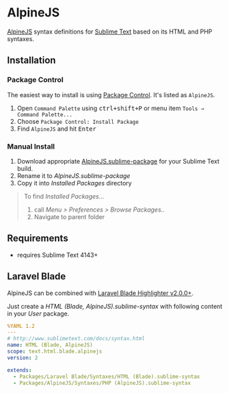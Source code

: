 AlpineJS
========

[AlpineJS](https://alpinejs.dev) syntax definitions for [Sublime Text](https://www.sublimetext.com) based on its HTML and PHP syntaxes.

## Installation

### Package Control

The easiest way to install is using [Package Control](https://packagecontrol.io). It's listed as `AlpineJS`.

1. Open `Command Palette` using <kbd>ctrl+shift+P</kbd> or menu item `Tools → Command Palette...`
2. Choose `Package Control: Install Package`
3. Find `AlpineJS` and hit <kbd>Enter</kbd>

### Manual Install

1. Download appropriate [AlpineJS.sublime-package](https://github.com/SublimeText/AlpineJS/releases) for your Sublime Text build.
2. Rename it to _AlpineJS.sublime-package_
3. Copy it into _Installed Packages_ directory
   
> To find _Installed Packages_...
>
> 1. call _Menu > Preferences > Browse Packages.._
> 2. Navigate to parent folder

## Requirements

- requires Sublime Text 4143+

## Laravel Blade

AlpineJS can be combined with [Laravel Blade Highlighter v2.0.0+](https://packagecontrol.io/packages/Laravel%20Blade%20Highlighter).

Just create a _HTML (Blade, AlpineJS).sublime-syntax_ with following content in your _User_ package.

```yaml
%YAML 1.2
---
# http://www.sublimetext.com/docs/syntax.html
name: HTML (Blade, AlpineJS)
scope: text.html.blade.alpinejs
version: 2

extends:
  - Packages/Laravel Blade/Syntaxes/HTML (Blade).sublime-syntax
  - Packages/AlpineJS/Syntaxes/PHP (AlpineJS).sublime-syntax
```
